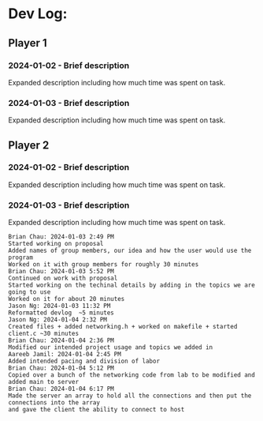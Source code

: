 # Dev Log:

## Player 1

### 2024-01-02 - Brief description

Expanded description including how much time was spent on task.

### 2024-01-03 - Brief description

Expanded description including how much time was spent on task.

## Player 2

### 2024-01-02 - Brief description

Expanded description including how much time was spent on task.

### 2024-01-03 - Brief description

Expanded description including how much time was spent on task.

```
Brian Chau: 2024-01-03 2:49 PM
Started working on proposal
Added names of group members, our idea and how the user would use the program
Worked on it with group members for roughly 30 minutes
Brian Chau: 2024-01-03 5:52 PM
Continued on work with proposal
Started working on the techinal details by adding in the topics we are going to use
Worked on it for about 20 minutes
Jason Ng: 2024-01-03 11:32 PM
Reformatted devlog  ~5 minutes
Jason Ng: 2024-01-04 2:32 PM
Created files + added networking.h + worked on makefile + started client.c ~30 minutes
Brian Chau: 2024-01-04 2:36 PM
Modified our intended project usage and topics we added in
Aareeb Jamil: 2024-01-04 2:45 PM
Added intended pacing and division of labor
Brian Chau: 2024-01-04 5:12 PM
Copied over a bunch of the networking code from lab to be modified and added main to server
Brian Chau: 2024-01-04 6:17 PM
Made the server an array to hold all the connections and then put the connections into the array
and gave the client the ability to connect to host
```
